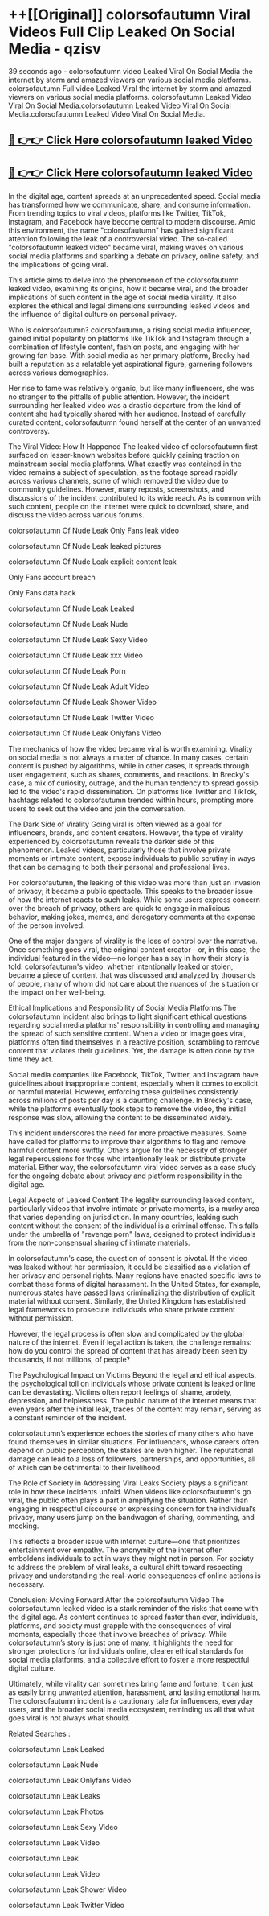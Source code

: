 # ++[[Original]] colorsofautumn Viral Videos Full Clip Leaked On Social Media - qzisv<br>

39 seconds ago - colorsofautumn video Leaked Viral On Social Media the internet by storm and amazed viewers on various social media platforms.
colorsofautumn Full video Leaked Viral the internet by storm and amazed viewers on various social media platforms. colorsofautumn Leaked Video Viral On Social Media.colorsofautumn Leaked Video Viral On Social Media.colorsofautumn Leaked Video Viral On Social Media.<br>


## [🔴 👉👉 Click Here colorsofautumn leaked Video ](https://onlyclips.site?title=colorsofautumn&ref=git)

## [🔴 👉👉 Click Here colorsofautumn leaked Video ](https://onlyclips.site?title=colorsofautumn&ref=git)

In the digital age, content spreads at an unprecedented speed. Social media has transformed how we communicate, share, and consume information. From trending topics to viral videos, platforms like Twitter, TikTok, Instagram, and Facebook have become central to modern discourse. Amid this environment, the name "colorsofautumn" has gained significant attention following the leak of a controversial video. The so-called "colorsofautumn leaked video" became viral, making waves on various social media platforms and sparking a debate on privacy, online safety, and the implications of going viral.

This article aims to delve into the phenomenon of the colorsofautumn leaked video, examining its origins, how it became viral, and the broader implications of such content in the age of social media virality. It also explores the ethical and legal dimensions surrounding leaked videos and the influence of digital culture on personal privacy.

Who is colorsofautumn?
colorsofautumn, a rising social media influencer, gained initial popularity on platforms like TikTok and Instagram through a combination of lifestyle content, fashion posts, and engaging with her growing fan base. With social media as her primary platform, Brecky had built a reputation as a relatable yet aspirational figure, garnering followers across various demographics.

Her rise to fame was relatively organic, but like many influencers, she was no stranger to the pitfalls of public attention. However, the incident surrounding her leaked video was a drastic departure from the kind of content she had typically shared with her audience. Instead of carefully curated content, colorsofautumn found herself at the center of an unwanted controversy.

The Viral Video: How It Happened
The leaked video of colorsofautumn first surfaced on lesser-known websites before quickly gaining traction on mainstream social media platforms. What exactly was contained in the video remains a subject of speculation, as the footage spread rapidly across various channels, some of which removed the video due to community guidelines. However, many reposts, screenshots, and discussions of the incident contributed to its wide reach. As is common with such content, people on the internet were quick to download, share, and discuss the video across various forums.

colorsofautumn Of Nude Leak Only Fans leak video

colorsofautumn Of Nude Leak leaked pictures

colorsofautumn Of Nude Leak explicit content leak

Only Fans account breach

Only Fans data hack

colorsofautumn Of Nude Leak Leaked

colorsofautumn Of Nude Leak Nude

colorsofautumn Of Nude Leak Sexy Video

colorsofautumn Of Nude Leak xxx Video

colorsofautumn Of Nude Leak Porn

colorsofautumn Of Nude Leak Adult Video

colorsofautumn Of Nude Leak Shower Video

colorsofautumn Of Nude Leak Twitter Video

colorsofautumn Of Nude Leak Onlyfans Video

The mechanics of how the video became viral is worth examining. Virality on social media is not always a matter of chance. In many cases, certain content is pushed by algorithms, while in other cases, it spreads through user engagement, such as shares, comments, and reactions. In Brecky's case, a mix of curiosity, outrage, and the human tendency to spread gossip led to the video's rapid dissemination. On platforms like Twitter and TikTok, hashtags related to colorsofautumn trended within hours, prompting more users to seek out the video and join the conversation.

The Dark Side of Virality
Going viral is often viewed as a goal for influencers, brands, and content creators. However, the type of virality experienced by colorsofautumn reveals the darker side of this phenomenon. Leaked videos, particularly those that involve private moments or intimate content, expose individuals to public scrutiny in ways that can be damaging to both their personal and professional lives.

For colorsofautumn, the leaking of this video was more than just an invasion of privacy; it became a public spectacle. This speaks to the broader issue of how the internet reacts to such leaks. While some users express concern over the breach of privacy, others are quick to engage in malicious behavior, making jokes, memes, and derogatory comments at the expense of the person involved.

One of the major dangers of virality is the loss of control over the narrative. Once something goes viral, the original content creator—or, in this case, the individual featured in the video—no longer has a say in how their story is told. colorsofautumn's video, whether intentionally leaked or stolen, became a piece of content that was discussed and analyzed by thousands of people, many of whom did not care about the nuances of the situation or the impact on her well-being.

Ethical Implications and Responsibility of Social Media Platforms
The colorsofautumn incident also brings to light significant ethical questions regarding social media platforms' responsibility in controlling and managing the spread of such sensitive content. When a video or image goes viral, platforms often find themselves in a reactive position, scrambling to remove content that violates their guidelines. Yet, the damage is often done by the time they act.

Social media companies like Facebook, TikTok, Twitter, and Instagram have guidelines about inappropriate content, especially when it comes to explicit or harmful material. However, enforcing these guidelines consistently across millions of posts per day is a daunting challenge. In Brecky's case, while the platforms eventually took steps to remove the video, the initial response was slow, allowing the content to be disseminated widely.

This incident underscores the need for more proactive measures. Some have called for platforms to improve their algorithms to flag and remove harmful content more swiftly. Others argue for the necessity of stronger legal repercussions for those who intentionally leak or distribute private material. Either way, the colorsofautumn viral video serves as a case study for the ongoing debate about privacy and platform responsibility in the digital age.

Legal Aspects of Leaked Content
The legality surrounding leaked content, particularly videos that involve intimate or private moments, is a murky area that varies depending on jurisdiction. In many countries, leaking such content without the consent of the individual is a criminal offense. This falls under the umbrella of "revenge porn" laws, designed to protect individuals from the non-consensual sharing of intimate materials.

In colorsofautumn's case, the question of consent is pivotal. If the video was leaked without her permission, it could be classified as a violation of her privacy and personal rights. Many regions have enacted specific laws to combat these forms of digital harassment. In the United States, for example, numerous states have passed laws criminalizing the distribution of explicit material without consent. Similarly, the United Kingdom has established legal frameworks to prosecute individuals who share private content without permission.

However, the legal process is often slow and complicated by the global nature of the internet. Even if legal action is taken, the challenge remains: how do you control the spread of content that has already been seen by thousands, if not millions, of people?

The Psychological Impact on Victims
Beyond the legal and ethical aspects, the psychological toll on individuals whose private content is leaked online can be devastating. Victims often report feelings of shame, anxiety, depression, and helplessness. The public nature of the internet means that even years after the initial leak, traces of the content may remain, serving as a constant reminder of the incident.

colorsofautumn’s experience echoes the stories of many others who have found themselves in similar situations. For influencers, whose careers often depend on public perception, the stakes are even higher. The reputational damage can lead to a loss of followers, partnerships, and opportunities, all of which can be detrimental to their livelihood.

The Role of Society in Addressing Viral Leaks
Society plays a significant role in how these incidents unfold. When videos like colorsofautumn's go viral, the public often plays a part in amplifying the situation. Rather than engaging in respectful discourse or expressing concern for the individual’s privacy, many users jump on the bandwagon of sharing, commenting, and mocking.

This reflects a broader issue with internet culture—one that prioritizes entertainment over empathy. The anonymity of the internet often emboldens individuals to act in ways they might not in person. For society to address the problem of viral leaks, a cultural shift toward respecting privacy and understanding the real-world consequences of online actions is necessary.

Conclusion: Moving Forward After the colorsofautumn Video
The colorsofautumn leaked video is a stark reminder of the risks that come with the digital age. As content continues to spread faster than ever, individuals, platforms, and society must grapple with the consequences of viral moments, especially those that involve breaches of privacy. While colorsofautumn’s story is just one of many, it highlights the need for stronger protections for individuals online, clearer ethical standards for social media platforms, and a collective effort to foster a more respectful digital culture.

Ultimately, while virality can sometimes bring fame and fortune, it can just as easily bring unwanted attention, harassment, and lasting emotional harm. The colorsofautumn incident is a cautionary tale for influencers, everyday users, and the broader social media ecosystem, reminding us all that what goes viral is not always what should.

Related Searches :

colorsofautumn Leak Leaked

colorsofautumn Leak Nude

colorsofautumn Leak Onlyfans Video

colorsofautumn Leak Leaks

colorsofautumn Leak Photos

colorsofautumn Leak Sexy Video

colorsofautumn Leak Video

colorsofautumn Leak

colorsofautumn Leak Video

colorsofautumn Leak Shower Video

colorsofautumn Leak Twitter Video

